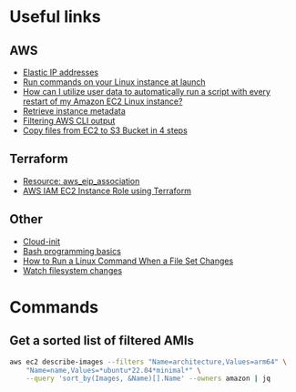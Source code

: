 # Useful links

## AWS

- [Elastic IP addresses](https://docs.aws.amazon.com/AWSEC2/latest/UserGuide/elastic-ip-addresses-eip.html)
- [Run commands on your Linux instance at launch](https://docs.aws.amazon.com/AWSEC2/latest/UserGuide/user-data.html)
- [How can I utilize user data to automatically run a script with every restart of my Amazon EC2 Linux instance?](https://aws.amazon.com/de/premiumsupport/knowledge-center/execute-user-data-ec2/)
- [Retrieve instance metadata](https://docs.aws.amazon.com/AWSEC2/latest/UserGuide/instancedata-data-retrieval.html)
- [Filtering AWS CLI output](https://docs.aws.amazon.com/cli/latest/userguide/cli-usage-filter.html)
- [Copy files from EC2 to S3 Bucket in 4 steps](https://www.middlewareinventory.com/blog/ec2-s3-copy/)

## Terraform

- [Resource: aws_eip_association](https://registry.terraform.io/providers/hashicorp/aws/latest/docs/resources/eip_association)
- [AWS IAM EC2 Instance Role using Terraform](https://devopslearning.medium.com/aws-iam-ec2-instance-role-using-terraform-fa2b21488536)

## Other

- [Cloud-init](https://cloudinit.readthedocs.io)
- [Bash programming basics](https://tldp.org/HOWTO/Bash-Prog-Intro-HOWTO.html)
- [How to Run a Linux Command When a File Set Changes](https://www.howtogeek.com/devops/how-to-run-a-linux-command-when-a-file-set-changes)
- [Watch filesystem changes](https://facebook.github.io/watchman/docs/install.html)

# Commands

## Get a sorted list of filtered AMIs

```bash
aws ec2 describe-images --filters "Name=architecture,Values=arm64" \
    "Name=name,Values=*ubuntu*22.04*minimal*" \
    --query 'sort_by(Images, &Name)[].Name' --owners amazon | jq
```
